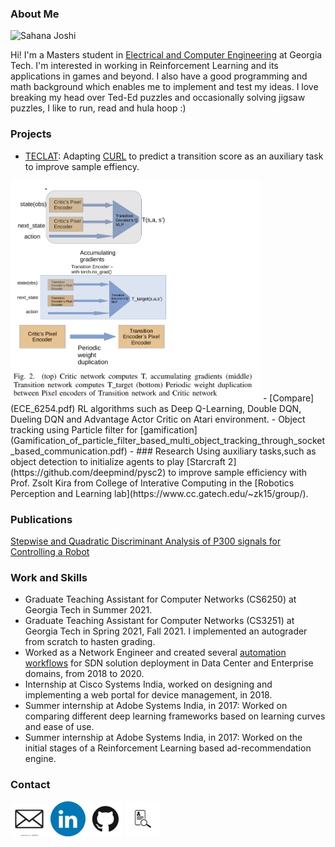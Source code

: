 ### About Me

![Sahana Joshi](sahana-joshi.jpg)

Hi! I'm a Masters student in [Electrical and Computer Engineering](https://www.ece.gatech.edu/) at Georgia Tech. I'm interested in working in Reinforcement Learning and its applications in games and beyond. I also have a good programming and math background which enables me to implement and test my ideas. I love breaking my head over Ted-Ed puzzles and occasionally solving jigsaw puzzles, I like to run, read and hula hoop :)

### Projects
- [TECLAT](TECLAT.pdf): Adapting [CURL](https://github.com/MishaLaskin/curl) to predict a transition score as an auxiliary task to improve sample effiency.
<img src="teclat_model.PNG" alt="teclat_model" length="400" width="400"/>
- [Compare](ECE_6254.pdf) RL algorithms such as Deep Q-Learning, Double DQN, Dueling DQN and Advantage Actor Critic on Atari environment.
- Object tracking using Particle filter for [gamification](Gamification_of_particle_filter_based_multi_object_tracking_through_socket_based_communication.pdf)
- 
### Research
Using auxiliary tasks,such as object detection to initialize agents to play [Starcraft 2](https://github.com/deepmind/pysc2) to improve sample efficiency with Prof. Zsolt Kira from College of Interative Computing in the [Robotics Perception and Learning lab](https://www.cc.gatech.edu/~zk15/group/).

### Publications
[Stepwise and Quadratic Discriminant Analysis of P300 signals for Controlling a Robot](https://ieeexplore.ieee.org/document/8903946)

### Work and Skills
- Graduate Teaching Assistant for Computer Networks (CS6250) at Georgia Tech in Summer 2021.
- Graduate Teaching Assistant for Computer Networks (CS3251) at Georgia Tech in Spring 2021, Fall 2021. I implemented an autograder from scratch to hasten grading.
- Worked as a Network Engineer and created several [automation workflows](https://developer.cisco.com/codeexchange/github/repo/sahanajoshi/dnacataglance/) for SDN solution deployment in Data Center and Enterprise domains, from 2018 to 2020.
- Internship at Cisco Systems India, worked on designing and implementing a web portal for device management, in 2018.
- Summer internship at Adobe Systems India, in 2017: Worked on comparing different deep learning frameworks based on learning curves and ease of use. 
- Summer internship at Adobe Systems India, in 2017: Worked on the initial stages of a Reinforcement Learning based ad-recommendation engine.


### Contact
[![Email](email.png)](mailto:sjoshi330@gatech.edu)
[![LinkedIn](linkedin.png)](https://www.linkedin.com/in/sahana-joshi/)
[![Github](github.png)](https://github.com/sahanajoshi)
[![Resume](resume.png)](Resume_Sahana_Joshiv3.pdf)


